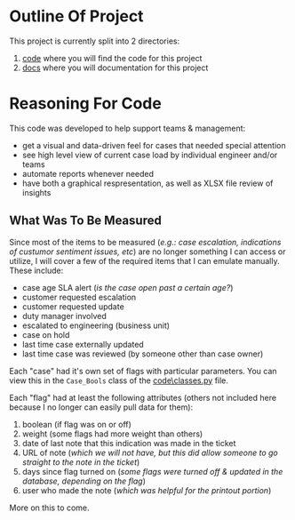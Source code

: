 # Outline Of Project

This project is currently split into 2 directories:
1. [code](../code) where you will find the code for this project
2. [docs](../docs) where you will documentation for this project

# Reasoning For Code

This code was developed to help support teams & management:
- get a visual and data-driven feel for cases that needed special attention
- see high level view of current case load by individual engineer and/or teams
- automate reports whenever needed
- have both a graphical respresentation, as well as XLSX file review of insights

## What Was To Be Measured

Since most of the items to be measured (_e.g.:  case escalation, indications of custumor sentiment issues, etc_) are no longer something I can access or utilize, I will cover a few of the required items that I can emulate manually. These include:
- case age SLA alert (_is the case open past a certain age?_)
- customer requested escalation
- customer requested update
- duty manager involved
- escalated to engineering (business unit)
- case on hold
- last time case externally updated
- last time case was reviewed (by someone other than case owner)

Each "case" had it's own set of flags with particular parameters. You can view this in the `Case_Bools` class of the [code\classes.py](code\classes.py) file.

Each "flag" had at least the following attributes (others not included here because I no longer can easily pull data for them):
1. boolean (if flag was on or off)
2. weight (some flags had more weight than others)
3. date of last note that this indication was made in the ticket
4. URL of note (_which we will not have, but this did allow someone to go straight to the note in the ticket_)
5. days since flag turned on (_some flags were turned off & updated in the database, depending on the flag_)
6. user who made the note  (_which was helpful for the printout portion_)

More on this to come.